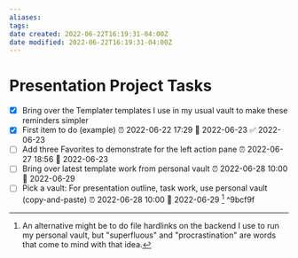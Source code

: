 ```yaml
---
aliases: 
tags: 
date created: 2022-06-22T16:19:31-04:00Z
date modified: 2022-06-22T16:19:31-04:00Z
---
```


# Presentation Project Tasks

- [x] Bring over the Templater templates I use in my usual vault to make these reminders simpler 
- [x] First item to do (example) ⏰ 2022-06-22 17:29 📅 2022-06-23 ✅ 2022-06-23
- [ ] Add three Favorites to demonstrate for the left action pane ⏰ 2022-06-27 18:56 📅 2022-06-23
- [ ] Bring over latest template work from personal vault ⏰ 2022-06-28 10:00 📅 2022-06-29
- [ ] Pick a vault: For presentation outline, task work, use personal vault (copy-and-paste) ⏰ 2022-06-28 10:00 📅 2022-06-29 [^1] ^9bcf9f

[^1]:  An alternative might be to do file hardlinks on the backend I use to run my personal vault, but "superfluous" and "procrastination" are words that come to mind with that idea.